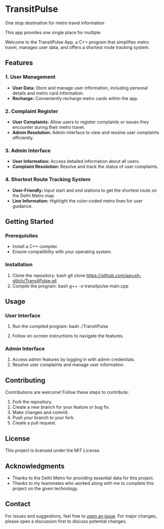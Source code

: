 # TransitPulse
One stop destination for metro travel information

This app provides one single place for multiple 

Welcome to the TransitPulse App, a C++ program that simplifies metro travel, manages user data, and offers a shortest route tracking system.

## Features

### 1. User Management
- **User Data:** Store and manage user information, including personal details and metro card information.
- **Recharge:** Conveniently recharge metro cards within the app.

### 2. Complaint Register
- **User Complaints:** Allow users to register complaints or issues they encounter during their metro travel.
- **Admin Resolution:** Admin interface to view and resolve user complaints efficiently.

### 3. Admin Interface
- **User Information:** Access detailed information about all users.
- **Complaint Resolution:** Resolve and track the status of user complaints.

### 4. Shortest Route Tracking System
- **User-Friendly:** Input start and end stations to get the shortest route on the Delhi Metro map.
- **Line Information:** Highlight the color-coded metro lines for user guidance.

## Getting Started

### Prerequisites
- Install a C++ compiler.
- Ensure compatibility with your operating system.

### Installation
1. Clone the repository:
   bash
   git clone https://github.com/aarush-glitch/TransitPulse.git
2. Compile the program:
   bash
   g++ -o transitpulse main.cpp

## Usage

### User Interface
1. Run the compiled program:
   bash
   ./TransitPulse
   
2. Follow on-screen instructions to navigate the features.

### Admin Interface
1. Access admin features by logging in with admin credentials.
2. Resolve user complaints and manage user information.

## Contributing

Contributions are welcome! Follow these steps to contribute:
1. Fork the repository.
2. Create a new branch for your feature or bug fix.
3. Make changes and commit.
4. Push your branch to your fork.
5. Create a pull request.

## License

This project is licensed under the MIT License.

## Acknowledgments

- Thanks to the Delhi Metro for providing essential data for this project.
- Thanks to my teammates who worked along with me to complete this project on the given technology.

## Contact

For issues and suggestions, feel free to [open an issue](https://github.com/aarush-glitch/transitpulse/issues).
For major changes, please open a discussion first to discuss potential changes.
